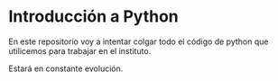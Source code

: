# Introducción a Python

En este repositorio voy a intentar colgar todo el código de python que utilicemos para trabajar en el instituto. 

Estará en constante evolución.
